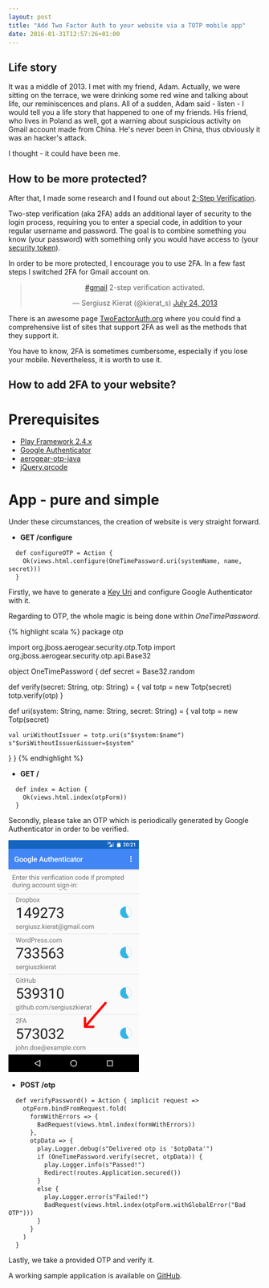 ```yaml
---
layout: post
title: "Add Two Factor Auth to your website via a TOTP mobile app"
date: 2016-01-31T12:57:26+01:00
---
```


Life story
-------------
It was a middle of 2013. I met with my friend, Adam. Actually, we were sitting on the terrace, we were drinking some red wine
and talking about life, our reminiscences and plans.
All of a sudden, Adam said - listen - I would tell you a life story that happened to one of my friends.
His friend, who lives in Poland as well, got a warning about suspicious activity on Gmail account made from China.
He's never been in China, thus obviously it was an hacker's attack.

I thought - it could have been me.

How to be more protected?
-------------
After that, I made some research and I found out about [2-Step Verification](https://en.wikipedia.org/wiki/Two-factor_authentication).

Two-step verification (aka 2FA) adds an additional layer of security to the login process, requiring you to enter a special code, in addition to your regular username and password. The goal is to combine something you know (your password) with something only you would have access to (your [security token](https://en.wikipedia.org/wiki/Security_token)).

In order to be more protected, I encourage you to use 2FA. In a few fast steps I switched 2FA for Gmail account on.

<blockquote class="twitter-tweet" align="center" width="350"><p lang="en" dir="ltr"><a href="https://twitter.com/hashtag/gmail?src=hash">#gmail</a> 2-step verification activated.</p>&mdash; Sergiusz Kierat (@kierat_s) <a href="https://twitter.com/kierat_s/status/360071237692686337">July 24, 2013</a></blockquote> <script async src="//platform.twitter.com/widgets.js" charset="utf-8"></script>

There is an awesome page [TwoFactorAuth.org](https://twofactorauth.org/) where you could find a comprehensive list of sites that support 2FA as well as the methods that they support it.

You have to know, 2FA is sometimes cumbersome, especially if you lose your mobile. Nevertheless, it is worth to use it.

How to add 2FA to your website?
-------------

Prerequisites
=============
* [Play Framework 2.4.x](https://www.playframework.com/documentation/2.4.x/ScalaHome)
* [Google Authenticator](https://en.wikipedia.org/wiki/Google_Authenticator)
* [aerogear-otp-java](https://github.com/aerogear/aerogear-otp-java)
* [jQuery.qrcode](https://github.com/lrsjng/jquery-qrcode)

App - pure and simple
=============
Under these circumstances, the creation of website is very straight forward.

* **GET /configure**

```
  def configureOTP = Action {
    Ok(views.html.configure(OneTimePassword.uri(systemName, name, secret)))
  }
```

Firstly, we have to generate a [Key Uri](https://github.com/google/google-authenticator/wiki/Key-Uri-Format)
and configure Google Authenticator with it.

Regarding to OTP, the whole magic is being done within _OneTimePassword_.

{% highlight scala %}
package otp

import org.jboss.aerogear.security.otp.Totp
import org.jboss.aerogear.security.otp.api.Base32

object OneTimePassword {
  def secret = Base32.random

  def verify(secret: String, otp: String) = {
    val totp = new Totp(secret)
    totp.verify(otp)
  }

  def uri(system: String, name: String, secret: String) = {
    val totp = new Totp(secret)

    val uriWithoutIssuer = totp.uri(s"$system:$name")
    s"$uriWithoutIssuer&issuer=$system"
  }
}
{% endhighlight %}

* **GET /**

```
  def index = Action {
    Ok(views.html.index(otpForm))
  }
```

Secondly, please take an OTP which is periodically generated by Google Authenticator in order to be verified.

![google_authenticator](/images/2fa/google_authenticator.png)

* **POST /otp**

```
  def verifyPassword() = Action { implicit request =>
    otpForm.bindFromRequest.fold(
      formWithErrors => {
        BadRequest(views.html.index(formWithErrors))
      },
      otpData => {
        play.Logger.debug(s"Delivered otp is '$otpData'")
        if (OneTimePassword.verify(secret, otpData)) {
          play.Logger.info(s"Passed!")
          Redirect(routes.Application.secured())
        }
        else {
          play.Logger.error(s"Failed!")
          BadRequest(views.html.index(otpForm.withGlobalError("Bad OTP")))
        }
      }
    )
  }
```

Lastly, we take a provided OTP and verify it.

A working sample application is available on [GitHub](https://github.com/sergiuszkierat/blog-2FA).
